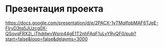 # Презентация проекта

https://docs.google.com/presentation/d/e/2PACX-1vTMqIfpbMAF6TJeE-FIryD3tq5JUzcg0X-QSovqFRX2i_jThddwvWsrp44gE1T2nhFAqF1uLyYRyQF0/pub?start=false&loop=false&delayms=3000
